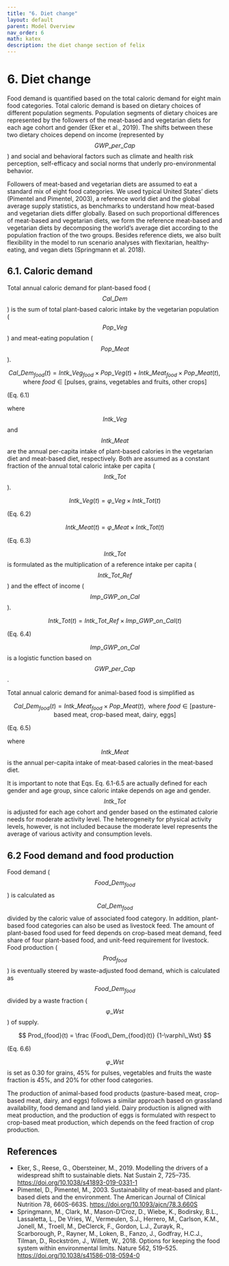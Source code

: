 ```yaml
---
title: "6. Diet change"
layout: default
parent: Model Overview
nav_order: 6
math: katex
description: the diet change section of felix
---
```


# 6. Diet change
Food demand is quantified based on the total caloric demand for eight main food categories. Total caloric demand is based on dietary choices of different population segments. Population segments of dietary choices are represented by the followers of the meat-based and vegetarian diets for each age cohort and gender (Eker et al., 2019). The shifts between these two dietary choices depend on income (represented by $$GWP\_per\_Cap$$) and social and behavioral factors such as climate and health risk perception, self-efficacy and social norms that underly pro-environmental behavior.

Followers of meat-based and vegetarian diets are assumed to eat a standard mix of eight food categories. We used typical United States’ diets (Pimentel and Pimentel, 2003), a reference world diet and the global average supply statistics, as benchmarks to understand how meat-based and vegetarian diets differ globally. Based on such proportional differences of meat-based and vegetarian diets, we form the reference meat-based and vegetarian diets by decomposing the world’s average diet according to the population fraction of the two groups. Besides reference diets, we also built flexibility in the model to run scenario analyses with flexitarian, healthy-eating, and vegan diets (Springmann et al. 2018).

## 6.1. Caloric demand
Total annual caloric demand for plant-based food ($$Cal\_Dem$$) is the sum of total plant-based caloric intake by the vegetarian population ($$Pop\_Veg$$) and meat-eating population ($$Pop\_Meat$$).

$$
Cal\_Dem_{food}(t) = 
    Intk\_Veg_{food} \times Pop\_Veg(t) + Intk\_Meat_{food} \times Pop\_Meat(t), \text{ where } food \in [\text{pulses, grains, vegetables and fruits, other crops}]   
$$

(Eq. 6.1)

where $$Intk\_Veg$$ and $$Intk\_Meat$$ are the annual per-capita intake of plant-based calories in the vegetarian diet and meat-based diet, respectively. Both are assumed as a constant fraction of the annual total caloric intake per capita ($$Intk\_Tot$$).

$$
Intk\_Veg(t) = \varphi\_Veg \times Intk\_Tot(t)
$$

(Eq. 6.2)

$$
Intk\_Meat(t) = \varphi\_Meat \times Intk\_Tot(t)
$$

(Eq. 6.3)

$$Intk\_Tot$$ is formulated as the multiplication of a reference intake per capita ($$Intk\_Tot\_Ref$$) and the effect of income ($$Imp\_GWP\_on\_Cal$$). 

$$
Intk\_Tot(t) = Intk\_Tot\_Ref \times Imp\_GWP\_on\_Cal(t)
$$

(Eq. 6.4)


$$Imp\_GWP\_on\_Cal$$ is a logistic function based on $$GWP\_per\_Cap$$. 

Total annual caloric demand for animal-based food is simplified as

$$
Cal\_Dem_{food}(t) = 
    Intk\_Meat_{food} \times Pop\_Meat(t), \text{ where } food \in [\text{pasture-based meat, crop-based meat, dairy, eggs}]   
$$

(Eq. 6.5)

where $$Intk\_Meat$$ is the annual per-capita intake of meat-based calories in the meat-based diet. 

It is important to note that Eqs. Eq. 6.1-6.5 are actually defined for each gender and age group, since caloric intake depends on age and gender. $$Intk\_Tot$$ is adjusted for each age cohort and gender based on the estimated calorie needs for moderate activity level. The heterogeneity for physical activity levels, however, is not included because the moderate level represents the average of various activity and consumption levels. 

## 6.2 Food demand and food production
Food demand ($$Food\_Dem_{food}$$) is calculated as $$Cal\_Dem_{food}$$ divided by the caloric value of associated food category. In addition, plant-based food categories can also be used as livestock feed. The amount of plant-based food used for feed depends on crop-based meat demand, feed share of four plant-based food, and unit-feed requirement for livestock. Food production ($$Prod_{food}$$) is eventually steered by waste-adjusted food demand, which is calculated as $$Food\_Dem_{food}$$ divided by a waste fraction ($$\varphi\_Wst$$) of supply.

$$
Prod_{food}(t) = \frac
    {Food\_Dem_{food}(t)}
    {1-\varphi\_Wst}
$$

(Eq. 6.6)

$$\varphi\_Wst$$ is set as 0.30 for grains, 45% for pulses, vegetables and fruits the waste fraction is 45%, and 20% for other food categories.

The production of animal-based food products (pasture-based meat, crop-based meat, dairy, and eggs) follows a similar approach based on grassland availability, food demand and land yield. Dairy production is aligned with meat production, and the production of eggs is formulated with respect to crop-based meat production, which depends on the feed fraction of crop production.

## References
- Eker, S., Reese, G., Obersteiner, M., 2019. Modelling the drivers of a widespread shift to sustainable diets. Nat Sustain 2, 725–735. https://doi.org/10.1038/s41893-019-0331-1
- Pimentel, D., Pimentel, M., 2003. Sustainability of meat-based and plant-based diets and the environment. The American Journal of Clinical Nutrition 78, 660S-663S. https://doi.org/10.1093/ajcn/78.3.660S
- Springmann, M., Clark, M., Mason-D’Croz, D., Wiebe, K., Bodirsky, B.L., Lassaletta, L., De Vries, W., Vermeulen, S.J., Herrero, M., Carlson, K.M., Jonell, M., Troell, M., DeClerck, F., Gordon, L.J., Zurayk, R., Scarborough, P., Rayner, M., Loken, B., Fanzo, J., Godfray, H.C.J., Tilman, D., Rockström, J., Willett, W., 2018. Options for keeping the food system within environmental limits. Nature 562, 519–525. https://doi.org/10.1038/s41586-018-0594-0